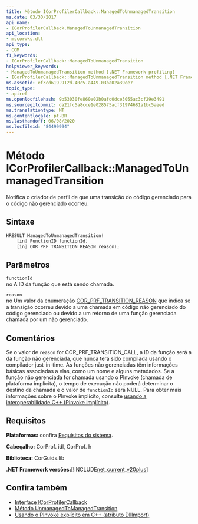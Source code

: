 ```yaml
---
title: Método ICorProfilerCallback::ManagedToUnmanagedTransition
ms.date: 03/30/2017
api_name:
- ICorProfilerCallback.ManagedToUnmanagedTransition
api_location:
- mscorwks.dll
api_type:
- COM
f1_keywords:
- ICorProfilerCallback::ManagedToUnmanagedTransition
helpviewer_keywords:
- ManagedToUnmanagedTransition method [.NET Framework profiling]
- ICorProfilerCallback::ManagedToUnmanagedTransition method [.NET Framework profiling]
ms.assetid: ef3cd619-912d-40c5-a449-03ba02a39ee7
topic_type:
- apiref
ms.openlocfilehash: 9b53030fe860e02b0afd0dce3055ac3cf29e3491
ms.sourcegitcommit: da21fc5a8cce1e028575acf31974681a1bc5aeed
ms.translationtype: MT
ms.contentlocale: pt-BR
ms.lasthandoff: 06/08/2020
ms.locfileid: "84499994"
---
```

# <a name="icorprofilercallbackmanagedtounmanagedtransition-method"></a>Método ICorProfilerCallback::ManagedToUnmanagedTransition
Notifica o criador de perfil de que uma transição do código gerenciado para o código não gerenciado ocorreu.  
  
## <a name="syntax"></a>Sintaxe  
  
```cpp  
HRESULT ManagedToUnmanagedTransition(  
    [in] FunctionID functionId,  
    [in] COR_PRF_TRANSITION_REASON reason);  
```  
  
## <a name="parameters"></a>Parâmetros  
 `functionId`  
 no A ID da função que está sendo chamada.  
  
 `reason`  
 no Um valor da enumeração [COR_PRF_TRANSITION_REASON](cor-prf-transition-reason-enumeration.md) que indica se a transição ocorreu devido a uma chamada em código não gerenciado do código gerenciado ou devido a um retorno de uma função gerenciada chamada por um não gerenciado.  
  
## <a name="remarks"></a>Comentários  
 Se o valor de `reason` for COR_PRF_TRANSITION_CALL, a ID da função será a da função não gerenciada, que nunca terá sido compilada usando o compilador just-in-time. As funções não gerenciadas têm informações básicas associadas a elas, como um nome e alguns metadados. Se a função não gerenciada for chamada usando o PInvoke (chamada de plataforma implícita), o tempo de execução não poderá determinar o destino da chamada e o valor de `functionId` será NULL. Para obter mais informações sobre o PInvoke implícito, consulte [usando a interoperabilidade C++ (PInvoke implícito)](/cpp/dotnet/using-cpp-interop-implicit-pinvoke).  
  
## <a name="requirements"></a>Requisitos  
 **Plataformas:** confira [Requisitos do sistema](../../get-started/system-requirements.md).  
  
 **Cabeçalho:** CorProf. idl, CorProf. h  
  
 **Biblioteca:** CorGuids.lib  
  
 **.NET Framework versões:**[!INCLUDE[net_current_v20plus](../../../../includes/net-current-v20plus-md.md)]  
  
## <a name="see-also"></a>Confira também

- [Interface ICorProfilerCallback](icorprofilercallback-interface.md)
- [Método UnmanagedToManagedTransition](icorprofilercallback-unmanagedtomanagedtransition-method.md)
- [Usando o PInvoke explícito em C++ (atributo DllImport)](/cpp/dotnet/using-explicit-pinvoke-in-cpp-dllimport-attribute)
